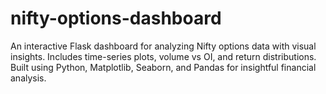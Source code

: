 # nifty-options-dashboard
An interactive Flask dashboard for analyzing Nifty options data with visual insights. Includes time-series plots, volume vs OI, and return distributions. Built using Python, Matplotlib, Seaborn, and Pandas for insightful financial analysis.
